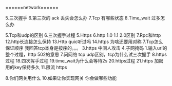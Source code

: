 
======network======

5.三次握手
6.第三次的 ack 丢失会怎么办
7.Tcp 有哪些状态
8.Time_wait 过多怎么办

5.Tcp和udp的区别
6.三次握手过程
5.Https
6.http 1.0 1.1 2.0区别
7.Rpc和http
12.http长连接怎么保持
13.Http quic听过吗
14.https 为啥还要用对称
7.Tcp怎么保证顺序 我回答tcp本身是按序的。。。
3.https 中间人攻击
4.子网掩码
1.输入url的整个过程，http 502的意思
7.问网络 tcp udp区别，tcp为什么试三次握手
8.https过程
18.四次挥手过程
19.time_wait为什么会等待2s
20.https过程
21.https 加密用的key保持多久
11.限流 https

8.你们网关用什么
10.如果让你实现网关 你会做哪些功能


